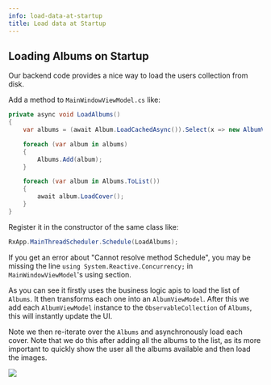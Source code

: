 ```yaml
---
info: load-data-at-startup
title: Load data at Startup
---
```


## Loading Albums on Startup

Our backend code provides a nice way to load the users collection from disk.

Add a method to `MainWindowViewModel.cs` like:

```csharp
private async void LoadAlbums()
{
    var albums = (await Album.LoadCachedAsync()).Select(x => new AlbumViewModel(x));

    foreach (var album in albums)
    {
        Albums.Add(album);
    }

    foreach (var album in Albums.ToList())
    {
        await album.LoadCover();
    }
}
```

Register it in the constructor of the same class like:

```csharp
RxApp.MainThreadScheduler.Schedule(LoadAlbums);
```

If you get an error about "Cannot resolve method Schedule", you may be missing the line `using System.Reactive.Concurrency;` in `MainWindowViewModel`'s using section.

As you can see it firstly uses the business logic apis to load the list of `Albums`. It then transforms each one into an `AlbumViewModel`. After this we add each `AlbumViewModel` instance to the `ObservableCollection` of `Albums`, this will instantly update the UI.

Note we then re-iterate over the `Albums` and asynchronously load each cover. Note that we do this after adding all the albums to the list, as its more important to quickly show the user all the albums available and then load the images.

  <div style={{textAlign: 'center'}}>
    <img src="/img/tutorials/music-store-app/load-data-at-startup/image-20210310184202271.png" />
  </div>